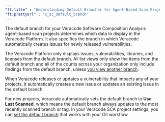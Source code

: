 ```yaml
---
"ft:title" : "Understanding Default Branches for Agent-Based Scan Projects"
"ft:prettyUrl" : "c_sc_default_branch"
---
```


The default branch for your Veracode Software Composition Analysis agent-based scan projects determines which data to display in the Veracode Platform. It also specifies the branch in which Veracode automatically creates issues for newly released vulnerabilities.

The Veracode Platform only displays issues, vulnerabilities, libraries, and licenses from the default branch. All list views only show the items from the default branch and all of the counts across your organization only include findings from the default branch, unless [you view another branch](https://docs.veracode.com/r/c_sc_tags_branches).

When Veracode releases or updates a vulnerability that impacts any of your projects, it automatically creates a new issue or updates an existing issue in the default branch.

For new projects, Veracode automatically sets the default branch to **Use Last Scanned**, which means the default branch always updates to the most recently scanned branch or tag. In your Veracode SCA project settings, you can [set the default branch](https://docs.veracode.com/r/t_sca_set_default_branch) that works with your Git workflow.

